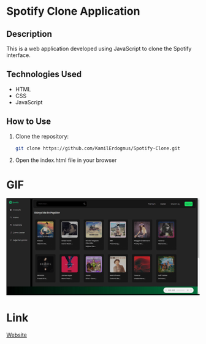# Spotify Clone Application

## Description

This is a web application developed using JavaScript to clone the Spotify interface.

## Technologies Used

- HTML
- CSS
- JavaScript

## How to Use

1. Clone the repository:
   ```bash
   git clone https://github.com/KamilErdogmus/Spotify-Clone.git
   ```
2. Open the index.html file in your browser

# GIF

![](Spotify-JS.gif)

# Link

[Website](https://6654b6d95fdd49494e49cbe3--incomparable-gecko-905f69.netlify.app/)

